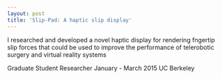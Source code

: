 ```yaml
---
layout: post
title: 'Slip-Pad: A haptic slip display'
---
```

I researched and developed a novel haptic display for rendering fngertip slip forces that could be used to improve the performance of telerobotic surgery and virtual reality systems

Graduate Student Researcher
January - March 2015 
UC Berkeley
